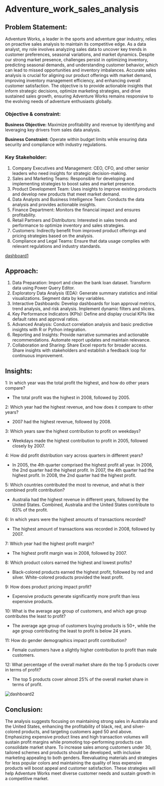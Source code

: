 # Adventure_work_sales_analysis

## Problem Statement:
Adventure Works, a leader in the sports and adventure gear industry, relies on proactive sales analysis to maintain its competitive edge. As a data analyst, my role involves analyzing sales data to uncover key trends in customer preferences, seasonal variations, and market dynamics. Despite our strong market presence, challenges persist in optimizing inventory, predicting seasonal demands, and understanding customer behavior, which can lead to missed opportunities and inventory imbalances. Accurate sales analysis is crucial for aligning our product offerings with market demand, improving inventory management efficiency, and enhancing overall customer satisfaction. The objective is to provide actionable insights that inform strategic decisions, optimize marketing strategies, and drive sustained sales growth, ensuring Adventure Works remains responsive to the evolving needs of adventure enthusiasts globally.

### Objective & constraint:
**Business Objective:**
Maximize profitability and revenue by identifying and leveraging key drivers from sales data analysis.

**Business Constraint:**
Operate within budget limits while ensuring data security and compliance with industry regulations.

### Key Stakeholder:
1. Company Executives and Management:  CEO, CFO, and other senior leaders who need insights for strategic decision-making.
2. Sales and Marketing Teams:  Responsible for developing and implementing strategies to boost sales and market presence.
3. Product Development Team:  Uses insights to improve existing products and develop new products that meet market demand.
4. Data Analysts and Business Intelligence Team:  Conducts the data analysis and provides actionable insights.
5. Finance Department:  Monitors the financial impact and ensures profitability.
6. Retail Partners and Distributors:  Interested in sales trends and performance to optimize inventory and sales strategies.
7. Customers:  Indirectly benefit from improved product offerings and pricing strategies based on the analysis.
8. Compliance and Legal Teams:  Ensure that data usage complies with relevant regulations and industry standards.

[dashboard1](https://github.com/harshita5199/Adventure_work_sales_analysis/assets/170127833/00652972-fe3e-4111-b629-6fbe81ae5b30)

## Approach:
1. Data Preparation: Import and clean the bank loan dataset. Transform data using Power Query Editor.
2. Exploratory Data Analysis (EDA): Generate summary statistics and initial visualizations. Segment data by key variables.
3. Interactive Dashboards: Develop dashboards for loan approval metrics, trend analysis, and risk analysis. Implement dynamic filters and slicers.
4. Key Performance Indicators (KPIs): Define and display crucial KPIs like default rates and approval ratios.
5. Advanced Analysis: Conduct correlation analysis and basic predictive insights with R or Python integration.
6. Reporting and Insights: Provide narrative summaries and actionable recommendations. Automate report updates and maintain relevance.
7. Collaboration and Sharing: Share Excel reports for broader access. Share insights with stakeholders and establish a feedback loop for continuous improvement.

## Insights:
1: In which year was the total profit the highest, and how do other years compare?
  - The total profit was the highest in 2008, followed by 2005.

2: Which year had the highest revenue, and how does it compare to other years?
  - 2007 had the highest revenue, followed by 2008.

3: Which years saw the highest contribution to profit on weekdays?
  - Weekdays made the highest contribution to profit in 2005, followed closely by 2007.

4: How did profit distribution vary across quarters in different years?
  - In 2005, the 4th quarter comprised the highest profit all year.
    In 2006, the 2nd quarter had the highest profit.
    In 2007, the 4th quarter had the highest profit.
    In 2008, the 2nd quarter had the highest profit.

5: Which countries contributed the most to revenue, and what is their combined profit contribution?
  - Australia had the highest revenue in different years, followed by the United States. Combined, Australia and the United States contribute to 63% of the profit.

6: In which years were the highest amounts of transactions recorded?
  - The highest amount of transactions was recorded in 2008, followed by 2007.

7: Which year had the highest profit margin?
  - The highest profit margin was in 2008, followed by 2007.

8: Which product colors earned the highest and lowest profits?
  - Black-colored products earned the highest profit, followed by red and silver. White-colored products provided the least profit.

9: How does product pricing impact profit?
  - Expensive products generate significantly more profit than less expensive products.

10: What is the average age group of customers, and which age group contributes the least to profit?
  - The average age group of customers buying products is 50+, while the age group contributing the least to profit is below 24 years.

11: How do gender demographics impact profit contribution?
  - Female customers have a slightly higher contribution to profit than male customers.

12: What percentage of the overall market share do the top 5 products cover in terms of profit?
  - The top 5 products cover almost 25% of the overall market share in terms of profit.


![dashboard2](https://github.com/harshita5199/Adventure_work_sales_analysis/assets/170127833/b284c0f9-d98c-4c7e-a6c0-a675cea1b935)

## Conclusion:
The analysis suggests focusing on maintaining strong sales in Australia and the United States, enhancing the profitability of black, red, and silver-colored products, and targeting customers aged 50 and above. Emphasizing expensive product lines and high transaction volumes will sustain profit margins while promoting top-performing products can consolidate market share. To increase sales among customers under 30, tailored schemes and products should be developed, with inclusive marketing appealing to both genders. Reevaluating materials and strategies for less popular colors and maintaining the quality of less expensive products will boost appeal and customer satisfaction. These strategies will help Adventure Works meet diverse customer needs and sustain growth in a competitive market.




